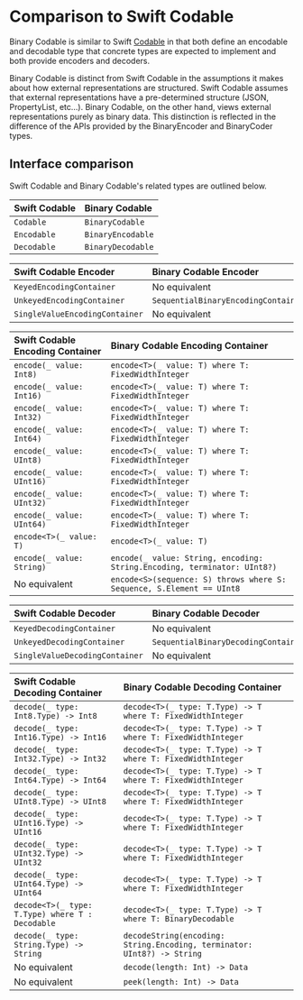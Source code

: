# Comparison to Swift Codable

Binary Codable is similar to Swift [Codable](https://developer.apple.com/documentation/foundation/archives_and_serialization) in that both define an encodable and decodable type that concrete types are expected to implement and both provide encoders and decoders.

Binary Codable is distinct from Swift Codable in the assumptions it makes about how external representations are structured. Swift Codable assumes that external representations have a pre-determined structure (JSON, PropertyList, etc...). Binary Codable, on the other hand, views external representations purely as binary data. This distinction is reflected in the difference of the APIs provided by the BinaryEncoder and BinaryCoder types.

## Interface comparison

Swift Codable and Binary Codable's related types are outlined below.

| Swift Codable | Binary Codable    |
|:--------------|:------------------|
| `Codable`     | `BinaryCodable`   |
| `Encodable`   | `BinaryEncodable` |
| `Decodable`   | `BinaryDecodable` |

| Swift Codable Encoder          | Binary Codable Encoder              |
|:-------------------------------|:------------------------------------|
| `KeyedEncodingContainer`       | No equivalent                       |
| `UnkeyedEncodingContainer`     | `SequentialBinaryEncodingContainer` |
| `SingleValueEncodingContainer` | No equivalent                       |

| Swift Codable Encoding Container | Binary Codable Encoding Container                                         |
|:---------------------------------|:--------------------------------------------------------------------------|
| `encode(_ value: Int8)`          | `encode<T>(_ value: T) where T: FixedWidthInteger`                        |
| `encode(_ value: Int16)`         | `encode<T>(_ value: T) where T: FixedWidthInteger`                        |
| `encode(_ value: Int32)`         | `encode<T>(_ value: T) where T: FixedWidthInteger`                        |
| `encode(_ value: Int64)`         | `encode<T>(_ value: T) where T: FixedWidthInteger`                        |
| `encode(_ value: UInt8)`         | `encode<T>(_ value: T) where T: FixedWidthInteger`                        |
| `encode(_ value: UInt16)`        | `encode<T>(_ value: T) where T: FixedWidthInteger`                        |
| `encode(_ value: UInt32)`        | `encode<T>(_ value: T) where T: FixedWidthInteger`                        |
| `encode(_ value: UInt64)`        | `encode<T>(_ value: T) where T: FixedWidthInteger`                        |
| `encode<T>(_ value: T)`          | `encode<T>(_ value: T)`                                                   |
| `encode(_ value: String)`        | `encode(_ value: String, encoding: String.Encoding, terminator: UInt8?)`  |
| No equivalent                    | `encode<S>(sequence: S) throws where S: Sequence, S.Element == UInt8`     |

| Swift Codable Decoder          | Binary Codable Decoder              |
|:-------------------------------|:------------------------------------|
| `KeyedDecodingContainer`       | No equivalent                       |
| `UnkeyedDecodingContainer`     | `SequentialBinaryDecodingContainer` |
| `SingleValueDecodingContainer` | No equivalent                       |

| Swift Codable Decoding Container                | Binary Codable Decoding Container                                       |
|:------------------------------------------------|:------------------------------------------------------------------------|
| `decode(_ type: Int8.Type) -> Int8`             | `decode<T>(_ type: T.Type) -> T where T: FixedWidthInteger`             |
| `decode(_ type: Int16.Type) -> Int16`           | `decode<T>(_ type: T.Type) -> T where T: FixedWidthInteger`             |
| `decode(_ type: Int32.Type) -> Int32`           | `decode<T>(_ type: T.Type) -> T where T: FixedWidthInteger`             |
| `decode(_ type: Int64.Type) -> Int64`           | `decode<T>(_ type: T.Type) -> T where T: FixedWidthInteger`             |
| `decode(_ type: UInt8.Type) -> UInt8`           | `decode<T>(_ type: T.Type) -> T where T: FixedWidthInteger`             |
| `decode(_ type: UInt16.Type) -> UInt16`         | `decode<T>(_ type: T.Type) -> T where T: FixedWidthInteger`             |
| `decode(_ type: UInt32.Type) -> UInt32`         | `decode<T>(_ type: T.Type) -> T where T: FixedWidthInteger`             |
| `decode(_ type: UInt64.Type) -> UInt64`         | `decode<T>(_ type: T.Type) -> T where T: FixedWidthInteger`             |
| `decode<T>(_ type: T.Type) where T : Decodable` | `decode<T>(_ type: T.Type) -> T where T: BinaryDecodable`               |
| `decode(_ type: String.Type) -> String`         | `decodeString(encoding: String.Encoding, terminator: UInt8?) -> String` |
| No equivalent                                   | `decode(length: Int) -> Data`                                           |
| No equivalent                                   | `peek(length: Int) -> Data`                                             |
